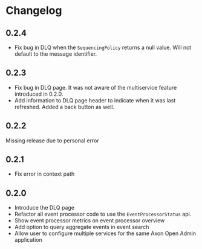 # Changelog

## 0.2.4
- Fix bug in DLQ when the `SequencingPolicy` returns a null value. 
Will not default to the message identifier.

## 0.2.3
- Fix bug in DLQ page. It was not aware of the multiservice feature introduced in 0.2.0.
- Add information to DLQ page header to indicate when it was last refreshed. Added a back button as well.

## 0.2.2
Missing release due to personal error

## 0.2.1
- Fix error in context path

## 0.2.0
- Introduce the DLQ page
- Refactor all event processor code to use the `EventProcessorStatus` api. 
- Show event processor metrics on event processor overview
- Add option to query aggregate events in event search
- Allow user to configure multiple services for the same Axon Open Admin application
